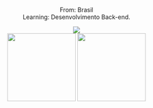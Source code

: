 


<div align="center">
 <p>From: Brasil <br> Learning: Desenvolvimento Back-end.</p>
 <img src="https://c.tenor.com/VkRCJzYGdQMAAAAC/pc-man.gif"/> <br>
  
  <img height="160em" src="https://github-readme-stats.vercel.app/api/top-langs/?username=vagodev&langs_count=3&theme=onedark" />
  <img height="160em" src="https://github-readme-stats.vercel.app/api?username=vagodev&show_icons=true&theme=onedark" />
   
   
   
</div> <br>
 
 ##

 
 </div>
